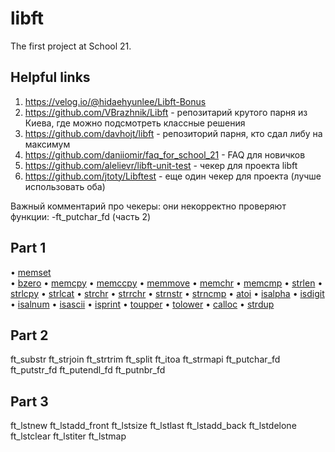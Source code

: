 # libft
The first project at School 21.

## Helpful links
1. https://velog.io/@hidaehyunlee/Libft-Bonus
2. https://github.com/VBrazhnik/Libft - репозитарий крутого парня из Киева, где можно подсмотреть классные решения
3. https://github.com/davhojt/libft - репозиторий парня, кто сдал либу на максимум
4. https://github.com/daniiomir/faq_for_school_21 - FAQ для новичков
5. https://github.com/alelievr/libft-unit-test - чекер для проекта libft
6. https://github.com/jtoty/Libftest - еще один чекер для проекта (лучше использовать оба)  

Важный комментарий про чекеры: они некорректно проверяют функции:
-ft_putchar_fd (часть 2)

## Part 1
• [memset](https://github.com/nbirdie/libft/blob/main/ft_memset.c)  
• [bzero]()
• [memcpy]()
• [memccpy]()
• [memmove]()
• [memchr]()
• [memcmp]()
• [strlen]()
• [strlcpy]()
• [strlcat]()
• [strchr]()
• [strrchr]()
• [strnstr]()
• [strncmp]()
• [atoi]()
• [isalpha]()
• [isdigit]()
• [isalnum]()
• [isascii]()
• [isprint]()
• [toupper]()
• [tolower]()
• [calloc]()
• [strdup]()

## Part 2
ft_substr
ft_strjoin
ft_strtrim
ft_split
ft_itoa
ft_strmapi
ft_putchar_fd
ft_putstr_fd
ft_putendl_fd
ft_putnbr_fd

## Part 3
ft_lstnew
ft_lstadd_front
ft_lstsize
ft_lstlast
ft_lstadd_back
ft_lstdelone
ft_lstclear
ft_lstiter
ft_lstmap
